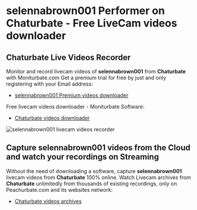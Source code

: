 # selennabrown001 Performer on Chaturbate - Free LiveCam videos downloader

## Chaturbate Live Videos Recorder

Monitor and record livecam videos of **selennabrown001** from **Chaturbate** with Moniturbate.com
Get a premium trial for free by just and only registering with your Email address:
* [selennabrown001 Premium videos downloader](https://moniturbate.com/request-demo-licence-key.html)

Free livecam videos downloader - Moniturbate Software:
* [Chaturbate videos downloader](https://moniturbate.com/moniturbate-download-software.html)

![selennabrown001 livecam videos recorder](https://peachurnet.com/templates/moniturbate-software.png)


## Capture selennabrown001 videos from the Cloud and watch your recordings on Streaming

Without the need of downloading a software, capture **selennabrown001** livecam videos from **Chaturbate** 100% online.
Watch Livecam archives from **Chaturbate** unlimitedly from thousands of existing recordings, only on Peachurbate.com and its websites network:
* [Chaturbate videos archives](https://peachurnet.com/)